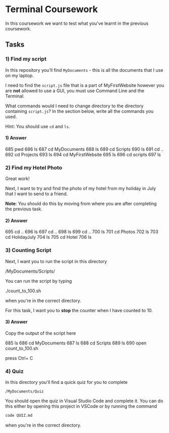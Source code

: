 # Terminal Coursework

In this coursework we want to test what you've learnt in the previous coursework.

## Tasks

### 1) Find my script

In this repository you'll find `MyDocuments` - this is all the documents that I use on my laptop.

I need to find the `script.js` file that is a part of MyFirstWebsite however you are **not** allowed to use a GUI, you must use Command Line and the Terminal.

What commands would I need to change directory to the directory containing `script.js`? In the section below, write all the commands you used.

Hint: You should use `cd` and `ls`.

#### 1) Answer


  685  pwd
  686  ls
  687  cd MyDocuments
  688  ls
  689  cd Scripts
  690  ls
  691  cd ..
  692  cd Projects
  693  ls
  694  cd MyFirstWebsite
  695  ls
  696  cd scripts
  697  ls

### 2) Find my Hotel Photo

Great work!

Next, I want to try and find the photo of my hotel from my holiday in July that I want to send to a friend.

**Note**: You should do this by moving from where you are after completing the previous task.

#### 2) Answer

  695  cd ..
  696  ls
  697  cd ..
  698  ls
  699   cd ..
  700  ls
  701  cd Photos
  702  ls
  703  cd HolidayJuly
  704  ls
  705  cd Hotel
  706  ls

### 3) Counting Script

Next, I want you to run the script in this directory

/MyDocuments/Scripts/

You can run the script by typing
 
./count_to_100.sh

when you're in the correct directory.

For this task, I want you to **stop** the counter when I have counted to 10.



#### 3) Answer

Copy the output of the script here

  685   ls
  686  cd MyDocuments
  687  ls
  688  cd Scripts
  689  ls
  690  open count_to_100.sh

  press Ctrl+ C


### 4) Quiz

In this directory you'll find a quick quiz for you to complete

```
/MyDocuments/Quiz
```

You should open the quiz in Visual Studio Code and complete it. You can do this either by opening this project in VSCode or by running the command

```sh
code QUIZ.md
```

when you're in the correct directory.

